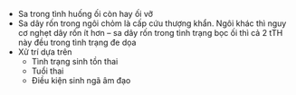 - Sa trong tình huống ối còn hay ối vỡ
- Sa dây rốn trong ngôi chỏm là cấp cứu thượng khẩn. Ngôi khác thì nguy cơ nghẹt dây rốn ít hơn – sa dây rốn trong tình trạng bọc ối thì cả 2 tTH này đều trong tình trạng đe dọa
- Xử trí dựa trên
	- Tình trạng sinh tồn thai
	- Tuổi thai
	- Điều kiện sinh ngã âm đạo